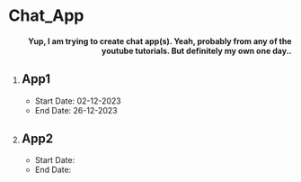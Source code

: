 <h1> Chat_App </h1>
<h4 align="right">Yup, I am trying to create chat app(s).  Yeah, probably from any of the youtube tutorials. But definitely my own one day..</h4>

<ol>
  <li><h2>App1</h2>
    <ul>
      <li>Start Date: 02-12-2023</li>
      <li>End Date: 26-12-2023</li>
    </ul></li>
  <li><h2>App2</h2>
    <ul>
      <li>Start Date: </li>
      <li>End Date: </li>
    </ul></li>
</ol>

